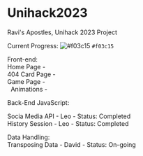 # Unihack2023
Ravi's Apostles, Unihack 2023 Project

Current Progress:
![#f03c15](https://placehold.co/15x15/f03c15/f03c15.png) `#f03c15`

Front-end: <br />
Home Page - <br />
404 Card Page - <br />
Game Page - <br />
&nbsp; Animations - <br />
 

Back-End JavaScript: <br />

Socia Media API - Leo - Status: Completed <br />
History Session - Leo - Status: Completed <br />

Data Handling: <br />
Transposing Data - David - Status: On-going <br />

